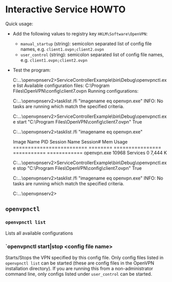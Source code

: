 Interactive Service HOWTO
===================

Quick usage:

* Add the following values to registry key `HKLM\Software\OpenVPN`:
  * `manual_startup` (string): semicolon separated list of config file names, e.g. `client1.ovpn;client2.ovpn`
  * `user_control` (string): semicolon separated list of config file names, e.g. `client1.ovpn;client2.ovpn`
* Test the program:

  C:\...\openvpnserv2>ServiceControllerExample\bin\Debug\openvpnctl.exe list
  Available configuration files:
  C:\Program Files\OpenVPN\config\client7.ovpn
  Running configurations:

  C:\...\openvpnserv2>tasklist /fi "imagename eq openvpn.exe"
  INFO: No tasks are running which match the specified criteria.
  
  C:\...\openvpnserv2>ServiceControllerExample\bin\Debug\openvpnctl.exe start  "C:\Program Files\OpenVPN\config\client7.ovpn"
  True
  
  C:\...\openvpnserv2>tasklist /fi "imagename eq openvpn.exe"
  
  Image Name                     PID Session Name        Session#    Mem Usage
  ========================= ======== ================ =========== ============
  openvpn.exe                  10968 Services                   0      7,444 K
  
  
  C:\...\openvpnserv2>ServiceControllerExample\bin\Debug\openvpnctl.exe stop  "C:\Program Files\OpenVPN\config\client7.ovpn"
  True
  
  C:\...\openvpnserv2>tasklist /fi "imagename eq openvpn.exe"
  INFO: No tasks are running which match the specified criteria.
  
  C:\...\openvpnserv2>

`openvpnctl`
------------

### `openvpnctl list`
Lists all available configurations

### `openvpnctl start|stop &lt;config file name>
Starts/Stops the VPN specified by this config file. Only config files listed in `openvpnctl list` can be started
(these are config files in the OpenVPN installation directory).
If you are running this from a non-administrator command line, only configs listed under `user_control`
can be started.

